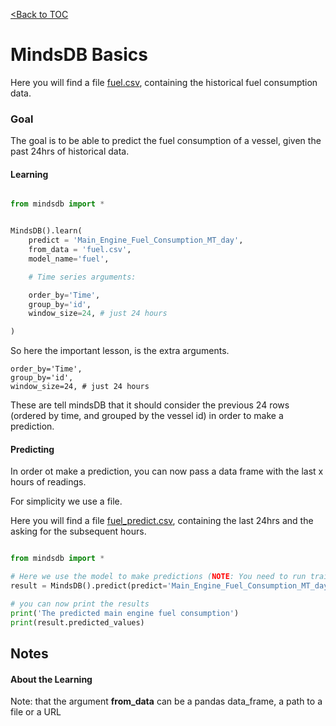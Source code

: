 [<Back to TOC](../README.md)
# MindsDB Basics

Here you will find a file [fuel.csv](https://raw.githubusercontent.com/mindsdb/main/master/docs/examples/time_series/fuel.csv), containing the historical fuel consumption data.

### Goal
The goal is to be able to predict the fuel consumption of a vessel, given the past 24hrs of historical data.

#### Learning


```python

from mindsdb import *


MindsDB().learn(
    predict = 'Main_Engine_Fuel_Consumption_MT_day',
    from_data = 'fuel.csv',
    model_name='fuel',

    # Time series arguments:

    order_by='Time',
    group_by='id',
    window_size=24, # just 24 hours

)

```

So here the important lesson, is the extra arguments. 



    order_by='Time',
    group_by='id',
    window_size=24, # just 24 hours


These are tell mindsDB that it should consider the previous 24 rows (ordered by time, and grouped by the vessel id) in order to make a prediction.

#### Predicting

In order ot make a prediction, you can now pass a data frame with the last x hours of readings.

For simplicity we use a file.

Here you will find a file [fuel_predict.csv](https://raw.githubusercontent.com/mindsdb/main/master/docs/examples/time_series/fuel.csv), containing the last 24hrs and the asking for the subsequent hours.


```python

from mindsdb import *

# Here we use the model to make predictions (NOTE: You need to run train.py first)
result = MindsDB().predict(predict='Main_Engine_Fuel_Consumption_MT_day', model_name='fuel', from_data = 'fuel_predict.csv')

# you can now print the results
print('The predicted main engine fuel consumption')
print(result.predicted_values)


```

## Notes

#### About the Learning

Note: that the argument **from_data** can be a pandas data_frame, a path to a file or a URL
